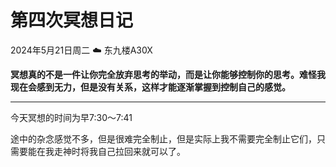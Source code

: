 # 第四次冥想日记

2024年5月21日周二 ☁️ 东九楼A30X

**冥想真的不是一件让你完全放弃思考的举动，而是让你能够控制你的思考。难怪我现在会感到无力，但是没有关系，这样才能逐渐掌握到控制自己的感觉。**

---

今天冥想的时间为早7:30～7:41

途中的杂念感觉不多，但是很难完全制止，但是实际上我不需要完全制止它们，只需要能在我走神时将我自己拉回来就可以了。